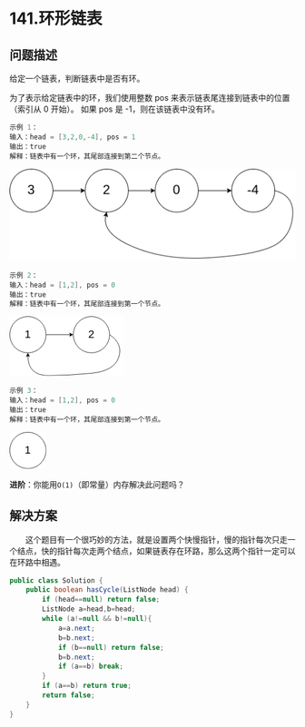 # 141.环形链表

## 问题描述  

给定一个链表，判断链表中是否有环。  

为了表示给定链表中的环，我们使用整数 pos 来表示链表尾连接到链表中的位置（索引从 0 开始）。 如果 pos 是 -1，则在该链表中没有环。  

```c
示例 1：
输入：head = [3,2,0,-4], pos = 1
输出：true
解释：链表中有一个环，其尾部连接到第二个节点。
```

![image](./141_1.png)

```c
示例 2：
输入：head = [1,2], pos = 0
输出：true
解释：链表中有一个环，其尾部连接到第一个节点。  
```

![image](./141_2.png)

```c
示例 3：
输入：head = [1,2], pos = 0
输出：true
解释：链表中有一个环，其尾部连接到第一个节点。  
```

![image](./141_3.png)

**进阶**：你能用`O(1)`（即常量）内存解决此问题吗？

## 解决方案  

&emsp;&emsp;这个题目有一个很巧妙的方法，就是设置两个快慢指针，慢的指针每次只走一个结点，快的指针每次走两个结点，如果链表存在环路，那么这两个指针一定可以在环路中相遇。  

```java
public class Solution {
    public boolean hasCycle(ListNode head) {
        if (head==null) return false;
        ListNode a=head,b=head;
        while (a!=null && b!=null){
            a=a.next;
            b=b.next;
            if (b==null) return false;
            b=b.next;
            if (a==b) break;
        }
        if (a==b) return true;
        return false;
    }
}
```
